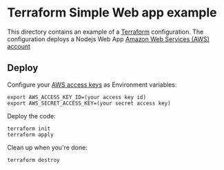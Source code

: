 # Terraform Simple Web app example

This directory contains an  example of a [Terraform](https://www.terraform.io/) configuration. The configuration
deploys a Nodejs Web App [Amazon Web Services (AWS) account](http://aws.amazon.com/) 

## Deploy


Configure your [AWS access
keys](http://docs.aws.amazon.com/general/latest/gr/aws-sec-cred-types.html#access-keys-and-secret-access-keys) as
Environment variables:

```
export AWS_ACCESS_KEY_ID=(your access key id)
export AWS_SECRET_ACCESS_KEY=(your secret access key)
```

Deploy the code:

```
terraform init
terraform apply
```

Clean up when you're done:

```
terraform destroy
```
